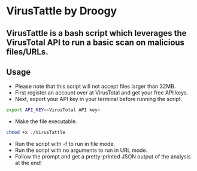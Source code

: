 # VirusTattle by Droogy

VirusTattle is a bash script which leverages the VirusTotal API to run a basic scan on malicious files/URLs.
---

## Usage

- Please note that this script will not accept files larger than 32MB.
- First register an account over at VirusTotal and get your free API keys.
- Next, export your API key in your terminal before running the script.
```bash
export API_KEY=<VirusTotal API key>
```
- Make the file executable.
```bash
chmod +x ./VirusTattle
```
- Run the script with -f to run in file mode.
- Run the script with no arguments to run in URL mode.
- Follow the prompt and get a pretty-printed JSON output of the analysis at the end!
